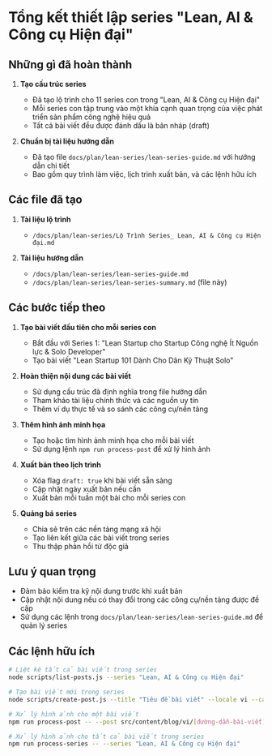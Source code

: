 # Tổng kết thiết lập series "Lean, AI & Công cụ Hiện đại"

## Những gì đã hoàn thành

1. **Tạo cấu trúc series**
   - Đã tạo lộ trình cho 11 series con trong "Lean, AI & Công cụ Hiện đại"
   - Mỗi series con tập trung vào một khía cạnh quan trọng của việc phát triển sản phẩm công nghệ hiệu quả
   - Tất cả bài viết đều được đánh dấu là bản nháp (draft)

2. **Chuẩn bị tài liệu hướng dẫn**
   - Đã tạo file `docs/plan/lean-series/lean-series-guide.md` với hướng dẫn chi tiết
   - Bao gồm quy trình làm việc, lịch trình xuất bản, và các lệnh hữu ích

## Các file đã tạo

1. **Tài liệu lộ trình**
   - `/docs/plan/lean-series/Lộ Trình Series_ Lean, AI & Công cụ Hiện đại.md`

2. **Tài liệu hướng dẫn**
   - `/docs/plan/lean-series/lean-series-guide.md`
   - `/docs/plan/lean-series/lean-series-summary.md` (file này)

## Các bước tiếp theo

1. **Tạo bài viết đầu tiên cho mỗi series con**
   - Bắt đầu với Series 1: "Lean Startup cho Startup Công nghệ Ít Nguồn lực & Solo Developer"
   - Tạo bài viết "Lean Startup 101 Dành Cho Dân Kỹ Thuật Solo"

2. **Hoàn thiện nội dung các bài viết**
   - Sử dụng cấu trúc đã định nghĩa trong file hướng dẫn
   - Tham khảo tài liệu chính thức và các nguồn uy tín
   - Thêm ví dụ thực tế và so sánh các công cụ/nền tảng

3. **Thêm hình ảnh minh họa**
   - Tạo hoặc tìm hình ảnh minh họa cho mỗi bài viết
   - Sử dụng lệnh `npm run process-post` để xử lý hình ảnh

4. **Xuất bản theo lịch trình**
   - Xóa flag `draft: true` khi bài viết sẵn sàng
   - Cập nhật ngày xuất bản nếu cần
   - Xuất bản mỗi tuần một bài cho mỗi series con

5. **Quảng bá series**
   - Chia sẻ trên các nền tảng mạng xã hội
   - Tạo liên kết giữa các bài viết trong series
   - Thu thập phản hồi từ độc giả

## Lưu ý quan trọng

- Đảm bảo kiểm tra kỹ nội dung trước khi xuất bản
- Cập nhật nội dung nếu có thay đổi trong các công cụ/nền tảng được đề cập
- Sử dụng các lệnh trong `docs/plan/lean-series/lean-series-guide.md` để quản lý series

## Các lệnh hữu ích

```bash
# Liệt kê tất cả bài viết trong series
node scripts/list-posts.js --series "Lean, AI & Công cụ Hiện đại"

# Tạo bài viết mới trong series
node scripts/create-post.js --title "Tiêu đề bài viết" --locale vi --category "Web Development" --series "Lean, AI & Công cụ Hiện đại" --series-part X --draft

# Xử lý hình ảnh cho một bài viết
npm run process-post -- --post src/content/blog/vi/[đường-dẫn-bài-viết].md

# Xử lý hình ảnh cho tất cả bài viết trong series
npm run process-series -- --series "Lean, AI & Công cụ Hiện đại"
```